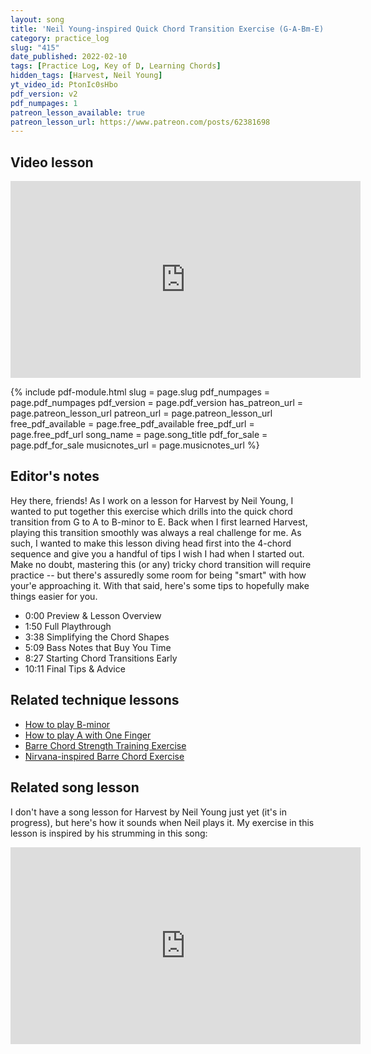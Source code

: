 ```yaml
---
layout: song
title: 'Neil Young-inspired Quick Chord Transition Exercise (G-A-Bm-E)'
category: practice_log
slug: "415"
date_published: 2022-02-10
tags: [Practice Log, Key of D, Learning Chords]
hidden_tags: [Harvest, Neil Young]
yt_video_id: PtonIc0sHbo
pdf_version: v2
pdf_numpages: 1
patreon_lesson_available: true
patreon_lesson_url: https://www.patreon.com/posts/62381698
---
```


## Video lesson

<iframe width="560" height="315" src="https://www.youtube.com/embed/PtonIc0sHbo" frameborder="0" allow="accelerometer; autoplay; encrypted-media; gyroscope; picture-in-picture" allowfullscreen></iframe>

{% include pdf-module.html slug = page.slug pdf_numpages = page.pdf_numpages pdf_version = page.pdf_version has_patreon_url = page.patreon_lesson_url patreon_url = page.patreon_lesson_url free_pdf_available = page.free_pdf_available free_pdf_url = page.free_pdf_url song_name = page.song_title pdf_for_sale = page.pdf_for_sale musicnotes_url = page.musicnotes_url %}

## Editor's notes

Hey there, friends! As I work on a lesson for Harvest by Neil Young, I wanted to put together this exercise which drills into the quick chord transition from G to A to B-minor to E. Back when I first learned Harvest, playing this transition smoothly was always a real challenge for me. As such, I wanted to make this lesson diving head first into the 4-chord sequence and give you a handful of tips I wish I had when I started out. Make no doubt, mastering this (or any) tricky chord transition will require practice -- but there's assuredly some room for being "smart" with how your'e approaching it. With that said, here's some tips to hopefully make things easier for you.

- 0:00 Preview & Lesson Overview
- 1:50 Full Playthrough
- 3:38 Simplifying the Chord Shapes
- 5:09 Bass Notes that Buy You Time
- 8:27 Starting Chord Transitions Early
- 10:11 Final Tips & Advice

## Related technique lessons

- [How to play B-minor](http://playsongnotes.com/lessons/59/)
- [How to play A with One Finger](http://playsongnotes.com/lessons/46/)
- [Barre Chord Strength Training Exercise](http://playsongnotes.com/lessons/99/)
- [Nirvana-inspired Barre Chord Exercise](http://playsongnotes.com/lessons/215/)

## Related song lesson

I don't have a song lesson for Harvest by Neil Young just yet (it's in progress), but here's how it sounds when Neil plays it. My exercise in this lesson is inspired by his strumming in this song:

<iframe width="560" height="315" src="https://www.youtube.com/embed/fOUNzIbz9K4" frameborder="0" allow="accelerometer; autoplay; encrypted-media; gyroscope; picture-in-picture" allowfullscreen></iframe>
